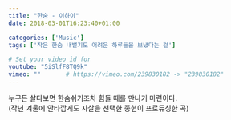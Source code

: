 ```yaml
---
title: "한숨 - 이하이"
date: 2018-03-01T16:23:40+01:00

categories: ['Music']
tags: ['작은 한숨 내뱉기도 어려운 하루들을 보냈다는 걸']

# Set your video id for
youtube: "5iSlfF8TQ9k"
vimeo: ""       # https://vimeo.com/239830182 -> "239830182"
---
```


누구든 살다보면 한숨쉬기조차 힘들 때를 만나기 마련이다.  
(작년 겨울에 안타깝게도 자살을 선택한 종현이 프로듀싱한 곡)
